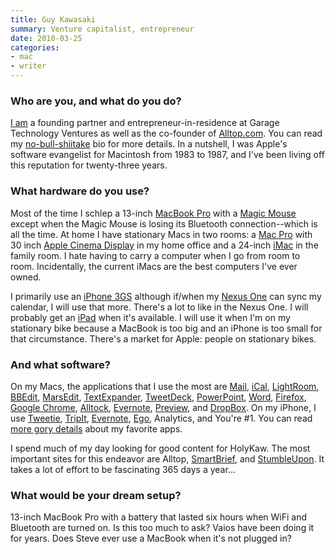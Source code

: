 ```yaml
---
title: Guy Kawasaki
summary: Venture capitalist, entrepreneur
date: 2010-03-25
categories:
- mac
- writer
---
```


### Who are you, and what do you do?

[I am](http://www.guykawasaki.com/ "Guy's own website.") a founding partner and entrepreneur-in-residence at Garage Technology Ventures as well as the co-founder of [Alltop.com](http://alltop.com/ "An 'online magazine rack'."). You can read my [no-bull-shiitake](http://blog.guykawasaki.com/2005/12/to_build_a_case.html "Guy's bio.") bio for more details. In a nutshell, I was Apple's software evangelist for Macintosh from 1983 to 1987, and I've been living off this reputation for twenty-three years.

### What hardware do you use?

Most of the time I schlep a 13-inch [MacBook Pro][macbook-pro] with a [Magic Mouse][magic-mouse] except when the Magic Mouse is losing its Bluetooth connection--which is all the time. At home I have stationary Macs in two rooms: a [Mac Pro][mac-pro] with 30 inch [Apple Cinema Display][cinema-display] in my home office and a 24-inch [iMac][] in the family room. I hate having to carry a computer when I go from room to room. Incidentally, the current iMacs are the best computers I've ever owned.

I primarily use an [iPhone 3GS][iphone-3gs] although if/when my [Nexus One][nexus-one] can sync my calendar, I will use that more. There's a lot to like in the Nexus One. I will probably get an [iPad][] when it's available. I will use it when I'm on my stationary bike because a MacBook is too big and an iPhone is too small for that circumstance. There's a market for Apple: people on stationary bikes.

### And what software?

On my Macs, the applications that I use the most are [Mail][], [iCal][], [LightRoom][], [BBEdit][], [MarsEdit][], [TextExpander][], [TweetDeck][], [PowerPoint][], [Word][], [Firefox][], [Google Chrome][chrome], [Alltock][], [Evernote][], [Preview][], and [DropBox][]. On my iPhone, I use [Tweetie][tweetie-ios], [TripIt][tripit-ios], [Evernote][evernote-ios], [Ego][ego-ios], Analytics, and You're #1. You can read [more gory details](http://www.openforum.com/idea-hub/topics/the-world/article/my-favorite-applications-guy-kawasaki "Guy's favourite apps.") about my favorite apps.

I spend much of my day looking for good content for HolyKaw. The most important sites for this endeavor are Alltop, [SmartBrief](http://www.smartbrief.com/ "Industry newsletters."), and [StumbleUpon][]. It takes a lot of effort to be fascinating 365 days a year...

### What would be your dream setup?

13-inch MacBook Pro with a battery that lasted six hours when WiFi and Bluetooth are turned on. Is this too much to ask? Vaios have been doing it for years. Does Steve ever use a MacBook when it's not plugged in?

[alltock]: http://www.alltock.com/About_Us.html "A procrastinator's menubar clock for Mac OS X that purposely runs faster or slower."
[bbedit]: http://www.barebones.com/products/bbedit/ "A text editor for the Mac."
[chrome]: https://www.google.com/intl/en/chrome/browser/ "A WebKit-based browser, where each tab runs in its own thread."
[cinema-display]: https://en.wikipedia.org/wiki/Apple_Cinema_Display "An LCD display."
[dropbox]: https://www.dropbox.com/ "Online syncing and storage."
[ego-ios]: http://www.ego-app.com/ "An iPhone application for checking web statistics."
[evernote-ios]: https://itunes.apple.com/us/app/evernote/id281796108 "An iPhone client for the Evernote web service."
[evernote]: https://evernote.com/ "Online software for capturing notes."
[firefox]: https://www.mozilla.org/en-US/firefox/new/ "A cross-platform open-source web browser."
[ical]: https://en.wikipedia.org/wiki/Calendar_(Apple) "The calendar software included with macOS."
[imac]: https://www.apple.com/imac/ "An all-in-one computer."
[ipad]: https://www.apple.com/ipad/ "A tablet device."
[iphone-3gs]: https://en.wikipedia.org/wiki/IPhone_3GS "A 3 megapixel smartphone."
[lightroom]: https://www.adobe.com/products/photoshop-lightroom.html "Photo management and editing software."
[mac-pro]: https://www.apple.com/mac-pro/ "The Intel-based Mac tower computer."
[macbook-pro]: https://www.apple.com/macbook-pro/ "A laptop."
[magic-mouse]: https://en.wikipedia.org/wiki/Magic_Mouse "A multi-touch mouse."
[mail]: https://en.wikipedia.org/wiki/Mail_(application) "The default Mac OS X mail client."
[marsedit]: https://red-sweater.com/marsedit/ "A weblog editor for the Mac."
[nexus-one]: https://en.wikipedia.org/wiki/Nexus_One "An Android-based smartphone."
[powerpoint]: https://products.office.com/en-us/powerpoint "Presentation software."
[preview]: https://en.wikipedia.org/wiki/Preview_(macOS) "An image viewer included of macOS."
[stumbleupon]: https://www.stumbleupon.com/ "A web service for finding interesting sites for you."
[textexpander]: https://smilesoftware.com/textexpander "A Mac app for adding custom abbreviations for often-used text."
[tripit-ios]: https://www.tripit.com/uhp/mobile "An iPhone client for the trip sharing service."
[tweetdeck]: https://about.twitter.com/products/tweetdeck "A multi-column Twitter client."
[tweetie-ios]: https://en.wikipedia.org/wiki/Tweetie "A Twitter client."
[word]: https://products.office.com/en-us/word "A document editor."

